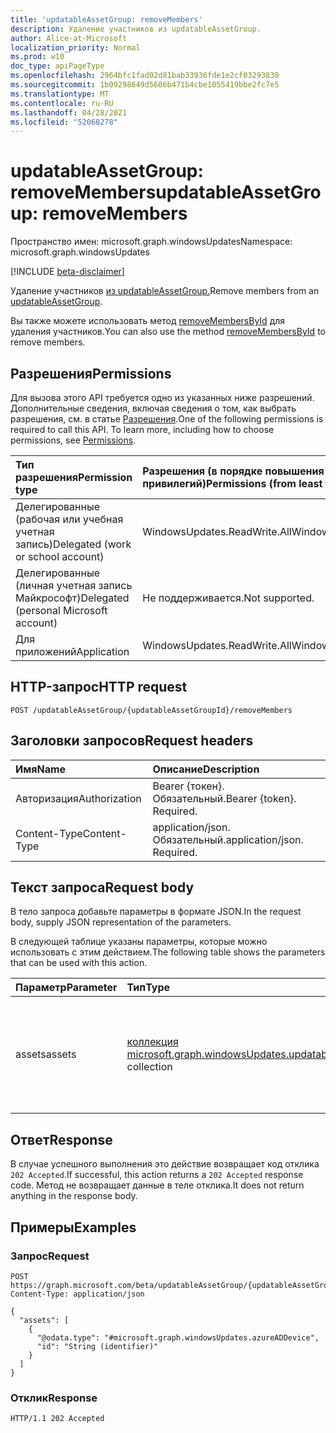 ```yaml
---
title: 'updatableAssetGroup: removeMembers'
description: Удаление участников из updatableAssetGroup.
author: Alice-at-Microsoft
localization_priority: Normal
ms.prod: w10
doc_type: apiPageType
ms.openlocfilehash: 2964bfc1fad02d81bab33936fde1e2cf03293830
ms.sourcegitcommit: 1b09298649d5606b471b4cbe1055419bbe2fc7e5
ms.translationtype: MT
ms.contentlocale: ru-RU
ms.lasthandoff: 04/28/2021
ms.locfileid: "52068278"
---
```

# <a name="updatableassetgroup-removemembers"></a><span data-ttu-id="a2e0b-103">updatableAssetGroup: removeMembers</span><span class="sxs-lookup"><span data-stu-id="a2e0b-103">updatableAssetGroup: removeMembers</span></span>
<span data-ttu-id="a2e0b-104">Пространство имен: microsoft.graph.windowsUpdates</span><span class="sxs-lookup"><span data-stu-id="a2e0b-104">Namespace: microsoft.graph.windowsUpdates</span></span>

[!INCLUDE [beta-disclaimer](../../includes/beta-disclaimer.md)]

<span data-ttu-id="a2e0b-105">Удаление участников [из updatableAssetGroup.](../resources/windowsupdates-updatableassetgroup.md)</span><span class="sxs-lookup"><span data-stu-id="a2e0b-105">Remove members from an [updatableAssetGroup](../resources/windowsupdates-updatableassetgroup.md).</span></span>

<span data-ttu-id="a2e0b-106">Вы также можете использовать метод [removeMembersById](windowsupdates-updatableassetgroup-removemembersbyid.md) для удаления участников.</span><span class="sxs-lookup"><span data-stu-id="a2e0b-106">You can also use the method [removeMembersById](windowsupdates-updatableassetgroup-removemembersbyid.md) to remove members.</span></span>

## <a name="permissions"></a><span data-ttu-id="a2e0b-107">Разрешения</span><span class="sxs-lookup"><span data-stu-id="a2e0b-107">Permissions</span></span>
<span data-ttu-id="a2e0b-p101">Для вызова этого API требуется одно из указанных ниже разрешений. Дополнительные сведения, включая сведения о том, как выбрать разрешения, см. в статье [Разрешения](/graph/permissions-reference).</span><span class="sxs-lookup"><span data-stu-id="a2e0b-p101">One of the following permissions is required to call this API. To learn more, including how to choose permissions, see [Permissions](/graph/permissions-reference).</span></span>

|<span data-ttu-id="a2e0b-110">Тип разрешения</span><span class="sxs-lookup"><span data-stu-id="a2e0b-110">Permission type</span></span>|<span data-ttu-id="a2e0b-111">Разрешения (в порядке повышения привилегий)</span><span class="sxs-lookup"><span data-stu-id="a2e0b-111">Permissions (from least to most privileged)</span></span>|
|:---|:---|
|<span data-ttu-id="a2e0b-112">Делегированные (рабочая или учебная учетная запись)</span><span class="sxs-lookup"><span data-stu-id="a2e0b-112">Delegated (work or school account)</span></span>|<span data-ttu-id="a2e0b-113">WindowsUpdates.ReadWrite.All</span><span class="sxs-lookup"><span data-stu-id="a2e0b-113">WindowsUpdates.ReadWrite.All</span></span>|
|<span data-ttu-id="a2e0b-114">Делегированные (личная учетная запись Майкрософт)</span><span class="sxs-lookup"><span data-stu-id="a2e0b-114">Delegated (personal Microsoft account)</span></span>|<span data-ttu-id="a2e0b-115">Не поддерживается.</span><span class="sxs-lookup"><span data-stu-id="a2e0b-115">Not supported.</span></span>|
|<span data-ttu-id="a2e0b-116">Для приложений</span><span class="sxs-lookup"><span data-stu-id="a2e0b-116">Application</span></span>|<span data-ttu-id="a2e0b-117">WindowsUpdates.ReadWrite.All</span><span class="sxs-lookup"><span data-stu-id="a2e0b-117">WindowsUpdates.ReadWrite.All</span></span>|

## <a name="http-request"></a><span data-ttu-id="a2e0b-118">HTTP-запрос</span><span class="sxs-lookup"><span data-stu-id="a2e0b-118">HTTP request</span></span>

<!-- {
  "blockType": "ignored"
}
-->
``` http
POST /updatableAssetGroup/{updatableAssetGroupId}/removeMembers
```

## <a name="request-headers"></a><span data-ttu-id="a2e0b-119">Заголовки запросов</span><span class="sxs-lookup"><span data-stu-id="a2e0b-119">Request headers</span></span>
|<span data-ttu-id="a2e0b-120">Имя</span><span class="sxs-lookup"><span data-stu-id="a2e0b-120">Name</span></span>|<span data-ttu-id="a2e0b-121">Описание</span><span class="sxs-lookup"><span data-stu-id="a2e0b-121">Description</span></span>|
|:---|:---|
|<span data-ttu-id="a2e0b-122">Авторизация</span><span class="sxs-lookup"><span data-stu-id="a2e0b-122">Authorization</span></span>|<span data-ttu-id="a2e0b-p102">Bearer {токен}. Обязательный.</span><span class="sxs-lookup"><span data-stu-id="a2e0b-p102">Bearer {token}. Required.</span></span>|
|<span data-ttu-id="a2e0b-125">Content-Type</span><span class="sxs-lookup"><span data-stu-id="a2e0b-125">Content-Type</span></span>|<span data-ttu-id="a2e0b-p103">application/json. Обязательный.</span><span class="sxs-lookup"><span data-stu-id="a2e0b-p103">application/json. Required.</span></span>|

## <a name="request-body"></a><span data-ttu-id="a2e0b-128">Текст запроса</span><span class="sxs-lookup"><span data-stu-id="a2e0b-128">Request body</span></span>
<span data-ttu-id="a2e0b-129">В тело запроса добавьте параметры в формате JSON.</span><span class="sxs-lookup"><span data-stu-id="a2e0b-129">In the request body, supply JSON representation of the parameters.</span></span>

<span data-ttu-id="a2e0b-130">В следующей таблице указаны параметры, которые можно использовать с этим действием.</span><span class="sxs-lookup"><span data-stu-id="a2e0b-130">The following table shows the parameters that can be used with this action.</span></span>

|<span data-ttu-id="a2e0b-131">Параметр</span><span class="sxs-lookup"><span data-stu-id="a2e0b-131">Parameter</span></span>|<span data-ttu-id="a2e0b-132">Тип</span><span class="sxs-lookup"><span data-stu-id="a2e0b-132">Type</span></span>|<span data-ttu-id="a2e0b-133">Описание</span><span class="sxs-lookup"><span data-stu-id="a2e0b-133">Description</span></span>|
|:---|:---|:---|
|<span data-ttu-id="a2e0b-134">assets</span><span class="sxs-lookup"><span data-stu-id="a2e0b-134">assets</span></span>|<span data-ttu-id="a2e0b-135">[коллекция microsoft.graph.windowsUpdates.updatableAsset](../resources/windowsupdates-updatableasset.md)</span><span class="sxs-lookup"><span data-stu-id="a2e0b-135">[microsoft.graph.windowsUpdates.updatableAsset](../resources/windowsupdates-updatableasset.md) collection</span></span>|<span data-ttu-id="a2e0b-136">Список **updatableAsset** ресурсов, которые необходимо удалить в качестве членов **updatableAssetGroup.**</span><span class="sxs-lookup"><span data-stu-id="a2e0b-136">List of **updatableAsset** resources to remove as members of the **updatableAssetGroup**.</span></span>|

## <a name="response"></a><span data-ttu-id="a2e0b-137">Ответ</span><span class="sxs-lookup"><span data-stu-id="a2e0b-137">Response</span></span>

<span data-ttu-id="a2e0b-138">В случае успешного выполнения это действие возвращает код отклика `202 Accepted`.</span><span class="sxs-lookup"><span data-stu-id="a2e0b-138">If successful, this action returns a `202 Accepted` response code.</span></span> <span data-ttu-id="a2e0b-139">Метод не возвращает данные в теле отклика.</span><span class="sxs-lookup"><span data-stu-id="a2e0b-139">It does not return anything in the response body.</span></span>

## <a name="examples"></a><span data-ttu-id="a2e0b-140">Примеры</span><span class="sxs-lookup"><span data-stu-id="a2e0b-140">Examples</span></span>

### <a name="request"></a><span data-ttu-id="a2e0b-141">Запрос</span><span class="sxs-lookup"><span data-stu-id="a2e0b-141">Request</span></span>
<!-- {
  "blockType": "request",
  "name": "updatableassetgroup_removemembers"
}
-->
``` http
POST https://graph.microsoft.com/beta/updatableAssetGroup/{updatableAssetGroupId}/removeMembers
Content-Type: application/json

{
  "assets": [
    {
      "@odata.type": "#microsoft.graph.windowsUpdates.azureADDevice",
      "id": "String (identifier)"
    }
  ]
}
```

### <a name="response"></a><span data-ttu-id="a2e0b-142">Отклик</span><span class="sxs-lookup"><span data-stu-id="a2e0b-142">Response</span></span>

<!-- {
  "blockType": "response",
  "truncated": true
}
-->
``` http
HTTP/1.1 202 Accepted
```

